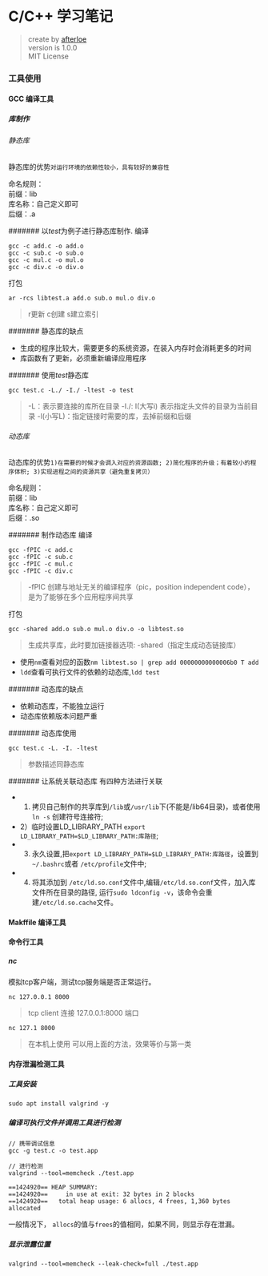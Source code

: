 C/C++ 学习笔记
===
> create by [afterloe](605728727@qq.com)  
> version is 1.0.0  
> MIT License  

### 工具使用

#### GCC 编译工具

##### 库制作
###### 静态库
静态库的优势`对运行环境的依赖性较小，具有较好的兼容性`

命名规则：   
前缀：lib   
库名称：自己定义即可   
后缀：.a   

####### 以*test*为例子进行静态库制作.
编译
```
gcc -c add.c -o add.o
gcc -c sub.c -o sub.o 
gcc -c mul.c -o mul.o 
gcc -c div.c -o div.o
```

打包
```
ar -rcs libtest.a add.o sub.o mul.o div.o
```
> r更新 c创建 s建立索引

####### 静态库的缺点
* 生成的程序比较大，需要更多的系统资源，在装入内存时会消耗更多的时间     
* 库函数有了更新，必须重新编译应用程序

####### 使用*test*静态库
```
gcc test.c -L./ -I./ -ltest -o test
```
>-L：表示要连接的库所在目录 -I./: I(大写i) 表示指定头文件的目录为当前目录 -l(小写L)：指定链接时需要的库，去掉前缀和后缀


###### 动态库
动态库的优势`1)在需要的时候才会调入对应的资源函数; 2)简化程序的升级；有着较小的程序体积; 3)实现进程之间的资源共享（避免重复拷贝）`    

命名规则：   
前缀：lib   
库名称：自己定义即可   
后缀：.so

####### 制作动态库
编译
```
gcc -fPIC -c add.c
gcc -fPIC -c sub.c
gcc -fPIC -c mul.c
gcc -fPIC -c div.c
```
> -fPIC 创建与地址无关的编译程序（pic，position independent code），是为了能够在多个应用程序间共享   

打包
```
gcc -shared add.o sub.o mul.o div.o -o libtest.so
```
> 生成共享库，此时要加链接器选项: -shared（指定生成动态链接库）

* 使用`nm`查看对应的函数`nm libtest.so | grep add 00000000000006b0 T add`
* `ldd`查看可执行文件的依赖的动态库,`ldd test`

####### 动态库的缺点
* 依赖动态库，不能独立运行
* 动态库依赖版本问题严重

####### 动态库使用
```
gcc test.c -L. -I. -ltest
```
> 参数描述同静态库

####### 让系统关联动态库
有四种方法进行关联
* 1) 拷贝自己制作的共享库到`/lib`或`/usr/lib`下(不能是/lib64目录)，或者使用`ln -s` 创建符号连接符;   
* 2）临时设置LD_LIBRARY_PATH `export LD_LIBRARY_PATH=$LD_LIBRARY_PATH:库路径`;   
* 3) 永久设置,把`export LD_LIBRARY_PATH=$LD_LIBRARY_PATH:库路径`，设置到`~/.bashrc`或者 `/etc/profile`文件中;   
* 4) 将其添加到 `/etc/ld.so.conf`文件中,编辑`/etc/ld.so.conf`文件，加入库文件所在目录的路径, 运行`sudo ldconfig -v`，该命令会重建`/etc/ld.so.cache`文件。  

#### Makffile 编译工具

#### 命令行工具
##### nc
模拟tcp客户端，测试tcp服务端是否正常运行。
```
nc 127.0.0.1 8000
```
> tcp client 连接 127.0.0.1:8000 端口  
```
nc 127.1 8000
```
> 在本机上使用 可以用上面的方法，效果等价与第一类

#### 内存泄漏检测工具
##### 工具安装
```
sudo apt install valgrind -y
```

##### 编译可执行文件并调用工具进行检测
```
// 携带调试信息
gcc -g test.c -o test.app

// 进行检测
valgrind --tool=memcheck ./test.app

==1424920== HEAP SUMMARY:
==1424920==     in use at exit: 32 bytes in 2 blocks
==1424920==   total heap usage: 6 allocs, 4 frees, 1,360 bytes allocated
```
一般情况下， `allocs`的值与`frees`的值相同，如果不同，则显示存在泄漏。

##### 显示泄露位置
```
valgrind --tool=memcheck --leak-check=full ./test.app
```